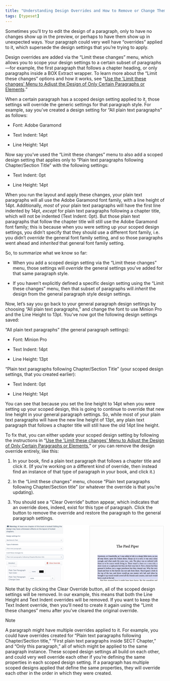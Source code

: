 ```yaml
---
title: "Understanding Design Overrides and How to Remove or Change Them"
tags: [typeset]
---
```

 
<html><body><section data-type="chapter" class="hsecchapter" data-hederis-type="hsecchapter" id="design-settings-and-inheritance" data-pi-attrs="id: design-settings-and-inheritance; data-tags: typeset;" role="doc-chapter" data-tags="typeset" data-author-name=" " data-book-title=" " title="Understanding Design Overrides and How to Remove or Change Them"><p class="hblkp" data-hederis-type="hblkp" id="plzclU4bK">Sometimes you&#8217;ll try to edit the design of a paragraph, only to have no changes show up in the preview, or perhaps to have them show up in unexpected ways. Your paragraph could very well have &#8220;overrides&#8221; applied to it, which supersede the design settings that you&#8217;re trying to apply.</p><p class="hblkp" data-hederis-type="hblkp" id="p2vz2zkQY">Design overrides are added via the &#8220;Limit these changes&#8221; menu, which allows you to scope your design settings to a certain subset of paragraphs&#8212;for example, the first paragraph that follows a chapter heading, or only paragraphs inside a BOX Extract wrapper. To learn more about the &#8220;Limit these changes&#8221; options and how it works, see &#8220;<a href="{% link _docs/selectors.md %}" class="hspana" data-hederis-type="hspana" id="pjeUaOZxg">Use the 'Limit these changes' Menu to Adjust the Design of Only Certain Paragraphs or Elements</a>.&#8221; </p><p class="hblkp" data-hederis-type="hblkp" id="prmDhKwmg">When a certain paragraph has a scoped design setting applied to it, those settings will override the generic settings for that paragraph style. For example, say you&#8217;ve created a design setting for &#8220;All plain text paragraphs&#8221; as follows:</p><ul class="hwprbulletlist" data-hederis-type="hwprbulletlist" id="pqkzeJtwY"><li class="hblkuli" data-hederis-type="hblkuli" id="lindwayB4J"><p class="hblkuli" data-hederis-type="hblklip" id="pjuxYhmak">Font: Adobe Garamond</p></li><li class="hblkuli" data-hederis-type="hblkuli" id="liaensGguP"><p class="hblkuli" data-hederis-type="hblklip" id="pBxjMRcii">Text Indent: 14pt</p></li><li class="hblkuli" data-hederis-type="hblkuli" id="liuyWrFHf4"><p class="hblkuli" data-hederis-type="hblklip" id="pUHvb0y1K">Line Height: 14pt</p></li></ul><p class="hblkp" data-hederis-type="hblkp" id="pjBai3SmV">Now say you&#8217;ve used the &#8220;Limit these changes&#8221; menu to also add a scoped design setting that applies only to &#8220;Plain text paragraphs following Chapter/Section Title&#8221; with the following settings:</p><ul class="hwprbulletlist" data-hederis-type="hwprbulletlist" id="p2ELrmscj"><li class="hblkuli" data-hederis-type="hblkuli" id="liRXGljJGt"><p class="hblkuli" data-hederis-type="hblklip" id="pCdUvKsBG">Text Indent: 0pt</p></li><li class="hblkuli" data-hederis-type="hblkuli" id="li7gOh3u1O"><p class="hblkuli" data-hederis-type="hblklip" id="pika9u1vQ">Line Height: 14pt</p></li></ul><p class="hblkp" data-hederis-type="hblkp" id="pBv4tD6rJ">When you run the layout and apply these changes, your plain text paragraphs will all use the Adobe Garamond font family, with a line height of 14pt. Additionally, <em data-hederis-type="hspanem" id="pueUxQtkk">most</em> of your plain text paragraphs will have the first line indented by 14pt, <em class="hspanem" data-hederis-type="hspanem" id="py5Rijv3v">except</em> for plain text paragraphs following a chapter title, which will not be indented (Text Indent: 0pt). But those plain text paragraphs that follow the chapter title will still use the Adobe Garamond font family; this is because when you were setting up your scoped design settings, you didn&#8217;t specify that they should use a different font family, i.e. you didn&#8217;t <em class="hspanem" data-hederis-type="hspanem" id="p19xXv63s">override</em> the general font family setting, and so those paragraphs went ahead and <em class="hspanem" data-hederis-type="hspanem" id="ppTBlw5zV">inherited</em> that general font family setting.</p><p class="hblkp" data-hederis-type="hblkp" id="p6AtzOVNf">So, to summarize what we know so far: </p><ul class="hwprbulletlist" data-hederis-type="hwprbulletlist" id="pgJKFXbNv"><li class="hblkuli" data-hederis-type="hblkuli" id="li6PNh4M4T"><p class="hblkuli" data-hederis-type="hblklip" id="ppBghv4RS">When you add a scoped design setting via the &#8220;Limit these changes&#8221; menu, those settings will <em class="hspanem" data-hederis-type="hspanem" id="pjNp8V7oi">override</em> the general settings you&#8217;ve added for that same paragraph style.</p></li><li class="hblkuli" data-hederis-type="hblkuli" id="liPX5dkna6"><p class="hblkuli" data-hederis-type="hblklip" id="pYh8HYSB3">If you haven&#8217;t explicitly defined a specific design setting using the &#8220;Limit these changes&#8221; menu, then that subset of paragraphs will <em class="hspanem" data-hederis-type="hspanem" id="pHRtGyz9b">inherit</em> the design from the general paragraph style design settings.</p></li></ul><p class="hblkp" data-hederis-type="hblkp" id="pBSmIECP9">Now, let&#8217;s say you go back to your general paragraph design settings by choosing &#8220;All plain text paragraphs,&#8221; and change the font to use Minion Pro and the Line Height to 13pt. You&#8217;ve now got the following design settings saved:</p><p class="hblkp" data-hederis-type="hblkp" id="psXH1GOf8">&#8220;All plain text paragraphs&#8221; (the general paragraph settings):</p><ul class="hwprbulletlist" data-hederis-type="hwprbulletlist" id="pzYy0KaBB"><li class="hblkuli" data-hederis-type="hblkuli" id="liwu2CtTtZ"><p class="hblkuli" data-hederis-type="hblklip" id="pfHsB2VPR">Font: Minion Pro</p></li><li class="hblkuli" data-hederis-type="hblkuli" id="liW0dk8ohV"><p class="hblkuli" data-hederis-type="hblklip" id="pjRoky1HF">Text Indent: 14pt</p></li><li class="hblkuli" data-hederis-type="hblkuli" id="liqqnIPdP5"><p class="hblkuli" data-hederis-type="hblklip" id="pHtQWa7h0">Line Height: 13pt</p></li></ul><p class="hblkp" data-hederis-type="hblkp" id="pylRbxsoP">&#8220;Plain text paragraphs following Chapter/Section Title&#8221; (your scoped design settings, that you created earlier):</p><ul class="hwprbulletlist" data-hederis-type="hwprbulletlist" id="pIKiVm9Xq"><li class="hblkuli" data-hederis-type="hblkuli" id="li9rXix8gE"><p class="hblkuli" data-hederis-type="hblklip" id="pAT6gDOfJ">Text Indent: 0pt</p></li><li class="hblkuli" data-hederis-type="hblkuli" id="liWQDxhKFP"><p class="hblkuli" data-hederis-type="hblklip" id="pjxRpcBRM">Line Height: 14pt</p></li></ul><p class="hblkp" data-hederis-type="hblkp" id="pYmOydSlO">You can see that because you set the line height to 14pt when you were setting up your scoped design, this is going to continue to override that new line height in your general paragraph settings. So, while most of your plain text paragraphs will have the new line height of 13pt, any plain text paragraph that follows a chapter title will still have the old 14pt line height.</p><p class="hblkp" data-hederis-type="hblkp" id="pInlhmhRF">To fix that, you can either update your scoped design setting by following the instructions in &#8220;<a href="{% link _docs/selectors.md %}" class="hspana" data-hederis-type="hspana" id="pFYejungF">Use the 'Limit these changes' Menu to Adjust the Design of Only Certain Paragraphs or Elements</a>,&#8221; or you can remove the design override entirely, like this:</p><ol class="hwprnumlist" data-hederis-type="hwprnumlist" id="pVlLq2tzb"><li class="hblkoli" data-hederis-type="hblkoli" id="li7Glm2Qz8"><p class="hblkoli" data-hederis-type="hblklip" id="pkFsMKN83">In your book, find a plain text paragraph that follows a chapter title and click it. (If you&#8217;re working on a different kind of override, then instead find an instance of that type of paragraph in your book, and click it.)</p></li><li class="hblkoli" data-hederis-type="hblkoli" id="lindjrLZgl"><p class="hblkoli" data-hederis-type="hblklip" id="pIQyUHi5n">In the &#8220;Limit these changes&#8221; menu, choose &#8220;Plain text paragraphs following Chapter/Section title&#8221; (or whatever the override is that you&#8217;re updating).</p></li><li class="hblkoli" data-hederis-type="hblkoli" id="lis18kfTHf"><p class="hblkoli" data-hederis-type="hblklip" id="phLngXkFO">You should see a &#8220;Clear Override&#8221; button appear, which indicates that an override does, indeed, exist for this type of paragraph. Click the button to remove the override and restore the paragraph to the general paragraph settings.</p></li></ol><img data-hederis-type="hblkimg" class="hblkimg" id="pEXGojydk" src="/images/override1.png" data-img-src="/images/override1.png"/><p class="hblkp" data-hederis-type="hblkp" id="pTvAyRiNw">Note that by clicking the Clear Override button, all of the scoped design settings will be removed. In our example, this means that both the Line Height and Text Indent overrides will be removed. If you want to keep the Text Indent override, then you&#8217;ll need to create it again using the &#8220;Limit these changes&#8221; menu after you&#8217;ve cleared the original override. </p><aside class="hwprbox box" data-hederis-type="hwprbox" id="ppTW4MEzB" data-type="sidebar"><p class="hblktype" data-hederis-type="hblktype" id="pZdnT6leD">Note</p><p class="hblkp" data-hederis-type="hblkp" id="phEbQFzNA">A paragraph might have multiple overrides applied to it. For example, you could have overrides created for &#8220;Plain text paragraphs following Chapter/Section title,&#8221; &#8220;First plain text paragraphs inside SECT Chapter,&#8221; and &#8220;Only this paragraph,&#8221; all of which might be applied to the same paragraph instance. These scoped design settings all build on each other, and could very well override each other if you&#8217;re defining the same properties in each scoped design setting. If a paragraph has multiple scoped designs applied that define the same properties, they will override each other in the order in which they were created.</p></aside></section></body></html>

